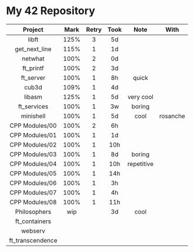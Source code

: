 # My 42 Repository

|      Project     | Mark | Retry | Took |    Note    |   With   |
|:----------------:|:----:|:-----:|:----:|:----------:|:--------:|
|       libft      | 125% |   3   |  5d  |            |          |
|   get_next_line  | 115% |   1   |  1d  |            |          |
|      netwhat     | 100% |   2   |  0d  |            |          |
|     ft_printf    | 100% |   2   |  3d  |            |          |
|     ft_server    | 100% |   1   |  8h  |    quick   |          |
|       cub3d      | 109% |   1   |  4d  |            |          |
|      libasm      | 125% |   1   |  5d  |  very cool |          |
|    ft_services   | 100% |   1   |  3w  |   boring   |          |
|     minishell    | 100% |   1   |  5d  |    cool    | rosanche |
|  CPP Modules/00  | 100% |   2   |  6h  |            |          |
|  CPP Modules/01  | 100% |   1   |  1d  |            |          |
|  CPP Modules/02  | 100% |   1   | 10h  |            |          |
|  CPP Modules/03  | 100% |   1   |  8d  |   boring   |          |
|  CPP Modules/04  | 100% |   1   | 10h  | repetitive |          |
|  CPP Modules/05  | 100% |   1   | 14h  |            |          |
|  CPP Modules/06  | 100% |   1   |  3h  |            |          |
|  CPP Modules/07  | 100% |   1   |  4h  |            |          |
|  CPP Modules/08  | 100% |   1   | 11h  |            |          |
|   Philosophers   |  wip |       |  3d  |    cool    |          |
|   ft_containers  |      |       |      |            |          |
|      webserv     |      |       |      |            |          |
| ft_transcendence |      |       |      |            |          |
